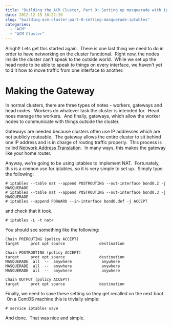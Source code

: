 ```yaml
---
title: "Building the ACM Cluster, Part 9: Setting up masquerade with iptables"
date: 2012-12-15 18:22:19
slug: "building-acm-cluster-part-8-setting-masquerade-iptables"
categories:
  - "ACM"
  - "ACM Cluster"
---
```


Alright! Lets get this started again.  There is one last thing we need to do in order to have networking on the cluster functional.  Right now, the nodes inside the cluster can't speak to the outside world.  While we set up the head node to be able to speak to things on every interface, we haven't yet told it how to move traffic from one interface to another.

# Making the Gateway

In normal clusters, there are three types of notes - workers, gateways and head nodes.  Workers do whatever task the cluster is intended for.  Head noes manage the workers.  And finally, gateways, which allow the worker nodes to communicate with things outside the cluster.

Gateways are needed because clusters often use IP addresses which are not publicly routeable.  The gateway allows the entire cluster to sit behind one IP address and is in charge of routing traffic properly.  This process is called [Network Address Translation](http://en.wikipedia.org/wiki/Network_address_translation).  In many ways, this makes the gateway like your home router.

Anyway, we're going to be using iptables to implement NAT.  Fortunately, this is a cmmon use for iptables, so it is very simple to set up.  Simply type the following:

```shell
# iptables --table nat --append POSTROUTING --out-interface bond0.2 -j MASQUERADE
# iptables --table nat --append POSTROUTING --out-interface bond0.3 -j MASQUERADE
# iptables --append FORWARD --in-interface bond0.def -j ACCEPT
```

and check that it took.

```shell
# iptables -L -t nat<
```

You should see something like the following:

```shell
Chain PREROUTING (policy ACCEPT)
target     prot opt source               destination         

Chain POSTROUTING (policy ACCEPT)
target     prot opt source               destination         
MASQUERADE  all  --  anywhere             anywhere            
MASQUERADE  all  --  anywhere             anywhere            
MASQUERADE  all  --  anywhere             anywhere            

Chain OUTPUT (policy ACCEPT)
target     prot opt source               destination         
```

Finally, we need to save these setting so they get recalled on the next boot.  On a CentOS machine this is trivially simple:

```shell
# service iptables save
```

And done.  That was nice and simple.